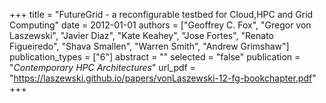 +++
title = "FutureGrid - a reconfigurable testbed for Cloud,HPC and Grid Computing"
date = 2012-01-01
authors = ["Geoffrey C. Fox", "Gregor von Laszewski", "Javier Diaz", "Kate Keahey", "Jose Fortes", "Renato Figueiredo", "Shava Smallen", "Warren Smith", "Andrew Grimshaw"]
publication_types = ["6"]
abstract = ""
selected = "false"
publication = "*Contemporary HPC Architectures*"
url_pdf = "https://laszewski.github.io/papers/vonLaszewski-12-fg-bookchapter.pdf"
+++

